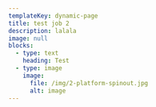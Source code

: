 ```yaml
---
templateKey: dynamic-page
title: test job 2
description: lalala
image: null
blocks:
  - type: text
    heading: Test
  - type: image
    image:
      file: /img/2-platform-spinout.jpg
      alt: image
---
```

